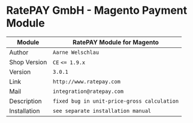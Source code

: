 RatePAY GmbH - Magento Payment Module
============================================

|Module | RatePAY Module for Magento
|------|----------
|Author | `Aarne Welschlau`
|Shop Version | `CE` `<= 1.9.x`
|Version | `3.0.1`
|Link | `http://www.ratepay.com`
|Mail | `integration@ratepay.com`
|Description | `fixed bug in unit-price-gross calculation`
|Installation | `see separate installation manual`
